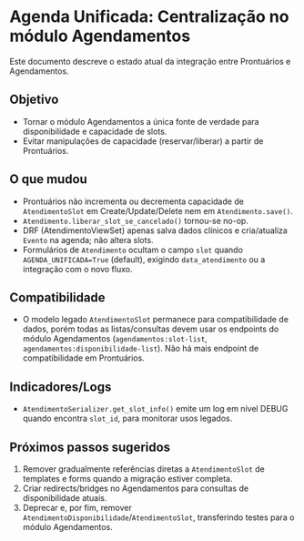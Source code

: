 # Agenda Unificada: Centralização no módulo Agendamentos

Este documento descreve o estado atual da integração entre Prontuários e Agendamentos.

## Objetivo

- Tornar o módulo Agendamentos a única fonte de verdade para disponibilidade e capacidade de slots.
- Evitar manipulações de capacidade (reservar/liberar) a partir de Prontuários.

## O que mudou

- Prontuários não incrementa ou decrementa capacidade de `AtendimentoSlot` em Create/Update/Delete nem em `Atendimento.save()`.
- `Atendimento.liberar_slot_se_cancelado()` tornou-se no-op.
- DRF (AtendimentoViewSet) apenas salva dados clínicos e cria/atualiza `Evento` na agenda; não altera slots.
- Formulários de `Atendimento` ocultam o campo `slot` quando `AGENDA_UNIFICADA=True` (default), exigindo `data_atendimento` ou a integração com o novo fluxo.

## Compatibilidade

- O modelo legado `AtendimentoSlot` permanece para compatibilidade de dados, porém todas as listas/consultas devem usar os endpoints do módulo Agendamentos (`agendamentos:slot-list`, `agendamentos:disponibilidade-list`). Não há mais endpoint de compatibilidade em Prontuários.

## Indicadores/Logs

- `AtendimentoSerializer.get_slot_info()` emite um log em nível DEBUG quando encontra `slot_id`, para monitorar usos legados.

## Próximos passos sugeridos

1. Remover gradualmente referências diretas a `AtendimentoSlot` de templates e forms quando a migração estiver completa.
2. Criar redirects/bridges no Agendamentos para consultas de disponibilidade atuais.
3. Deprecar e, por fim, remover `AtendimentoDisponibilidade`/`AtendimentoSlot`, transferindo testes para o módulo Agendamentos.

